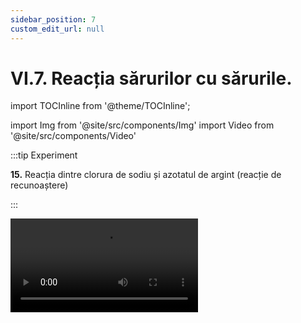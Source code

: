 ```yaml
---
sidebar_position: 7
custom_edit_url: null
---
```


# VI.7. Reacția sărurilor cu sărurile.


import TOCInline from '@theme/TOCInline';

<TOCInline toc={toc} />




import Img from '@site/src/components/Img'
import Video from '@site/src/components/Video'


 


:::tip Experiment

**15.** Reacția dintre clorura de sodiu și azotatul de argint (reacție de recunoaștere)

:::

<Video src="https://www.youtube.com/embed/-TOLz--NEIk" />


**Materiale necesare:** eprubetă, soluție de azotat de argint, soluție de clorură de sodiu, pipetă.

:::warning Atenție

**Experiment demonstrativ efectuat numai de profesor!**


Atenție, azotatul de argint este caustic și îți poate produce arsuri în contact cu pielea !  
  
:::



**Descrierea experimentului:** 

- Pune în eprubetă puțină soluție de clorură de sodiu și adaugă câteva picături de azotat de argint. 

- Ce observi ?


:::note Observaţie

S-a format un precipitat alb.  

:::



**Concluzia experimentului:**

Clorura de sodiu – NaCl reacționează cu azotatul de argint - AgNO<sub>3</sub> și se transformă în azotat de sodiu – NaNO<sub>3</sub> și clorură de argint - AgCl (precipitat alb). Această reacție este folosită în laborator pentru recunoașterea acidului clorhidric și a sărurilor lui, cloruri.

Este o reacție de schimb, deoarece avem ca reactanți două substanțe compuse, iar ca produși avem tot două substanțe compuse:

**NaCl +  AgNO<sub>3</sub> =  NaNO<sub>3</sub>  + AgCl ↓**


<br></br>






:::tip Experiment

**15bis.** Reacția de schimb dintre o sare de plumb și iodura de potasiu - Ploaia de aur


:::

<Video src="https://www.youtube.com/embed/llIGX9AQDUY" />


**Materiale necesare:** 2 pahare Berzelius, 1 pahar Erlenmeyer, acetat de plumb, iodură de potasiu, apă distilată (deionizată), spirtieră, trepied cu sită de azbest, cântar, termometru, pâlnie, hârtie de filtru.

:::warning Atenție

**Experiment demonstrativ efectuat numai de profesor!**


Atenție, acetatul de plumb este toxic și iritant! Atenție când lucrezi cu lichide fierbinți!

:::



**Descrierea experimentului: (Partea 1)** 


- Cântărește prima dată 2,4 g de iodură de potasiu și pune-le într-un pahar Berzelius. Adaugă apoi în paharul Berzelius 100 ml de apă distilată și amestecă cu o spatulă pentru dizolvarea iodurii de potasiu.

- Cântărește apoi tot 2,4 g de acetat de plumb și pune-le într-un pahar Berzelius, adaugă 100 ml de apă distilată și amestecă cu o spatulă pentru dizolvarea acetatului de plumb.

- Adaugă o soluție peste cealaltă.


- Ce observi ?


:::note Observaţie Partea 1

S-a format un precipitat portocaliu.

:::



**Concluzia experimentului:**

Acetatul de plumb - Pb(CH<sub>3</sub>COO)<sub>2</sub> reacționează cu iodura de potasiu - KI și se transformă în acetat de potasiu - KCH<sub>3</sub>COO și iodură de plumb - PbI<sub>2</sub> (precipitat portocaliu). 

Este o reacție de schimb, deoarece avem ca reactanți două substanțe compuse, iar ca produși avem tot două substanțe compuse:

**Pb(CH<sub>3</sub>COO)<sub>2</sub>  +  2KI =  2KCH<sub>3</sub>COO  + PbI<sub>2</sub> ↓**




**Descrierea experimentului: (Partea 2)** 


- Încălzește apoi precipitatul obținut (suspensia) cu ajutorul spirtierei, trepiedului și sitei de azbest și amestecă cu o spatulă.

- Când temperatura suspensiei ajunge la 90 ° (verifică temperatura lichidului cu ajutorul termometrului), stinge spirtiera și toarnă lichidul într-un pahar Erlenmeyer pe gura căruia ai pus pâlnia cu hârtia de filtru. În paharul Erlenmeyer s-a filtrat o soluție de iodură de plumb care se lasă la răcit.


- Ce observi ?


:::note Observaţie Partea 2

Prin răcire lentă soluția de iodură de plumb recristalizează formând cristale aurii hexagonale de PbI<sub>2</sub> (ploaia de aur).

:::





<br></br>




:::tip Experiment

**15bis2.** Reacția de schimb dintre clorura de mercur și iodura de potasiu - Termocromismul iodurii de mercur



:::

<Video src="https://www.youtube.com/embed/1wQ0e5ODnh4" />


**Materiale necesare:** 2 pahare Berzelius, 1 pahar Erlenmeyer, baghetă, clorură de mercur, iodură de potasiu, apă distilată (deionizată), spirtieră, trepied cu sită de azbest, pâlnie, hârtie de filtru, sticlă de ceas.

:::warning Atenție

**Experiment demonstrativ efectuat numai de profesor!**


Atenție, clorura de mercur este extrem de toxică! Atenție când lucrezi cu surse de foc! 

:::



**Descrierea experimentului: (Partea 1)** 


- Pune 1-2g de de clorură de mercur într-un pahar Berzelius. Adaugă apoi în paharul Berzelius 20 ml apă distilată și amestecă cu bagheta pentru dizolvarea clorurii de mercur.

- Pune 1-2g de iodură de potasiu într-un pahar Berzelius, adaugă 20 ml de apă distilată și amestecă cu bagheta pentru dizolvarea iodurii de potasiu.

- Adaugă o soluție peste cealaltă.


- Ce observi ?


:::note Observaţie Partea 1

S-a format un precipitat portocaliu intens.

:::



**Concluzia experimentului:**

Clorura de mercur - HgCl<sub>2</sub> reacționează cu iodura de potasiu - KI și se transformă în clorură de potasiu - KCl și iodură de mercur - HgI<sub>2</sub> (precipitat portocaliu intens). 

Este o reacție de schimb, deoarece avem ca reactanți două substanțe compuse, iar ca produși avem tot două substanțe compuse:


**HgCl<sub>2</sub>  +  2KI =  2KCl  + HgI<sub>2</sub>↓**




**Descrierea experimentului: (Partea 2)** 


- Filtrează precipitatul obținut într-un pahar Erlenmeyer pe gura căruia ai pus pâlnia cu hârtia de filtru. În paharul Erlenmeyer se va filtra clorura de potasiu, iar pe hârtia de filtru va rămâne precipitatul de iodură de mercur.

- Ia o mică cantitate din acest precipitat de iodură de mercur și pune-o pe o sticlă de ceas.

- Încălzește apoi sticla de ceas cu precipitatul de iodură de mercur, cu ajutorul spirtierei, trepiedului și sitei de azbest.


- Ce observi ?


:::note Observaţie Partea 2

Pe măsură ce temperatura crește culoarea precipitatului de iodură de mercur se schimbă din portocaliu intens în galben, fenomen cunoscut sub denumirea de termocromism. 

:::




**Descrierea experimentului: (Partea 3)** 

- Lasă sticla de ceas cu precipitatul de iodură de mercur să se răcească.

- Ce observi ?


:::note Observaţie Partea 3

Odată cu scăderea temperaturii culoarea precipitatului de iodură de mercur se schimbă din nou, de data aceasta din galben în portocaliu intens, revenind la culoarea inițială.  

:::





<br></br>


